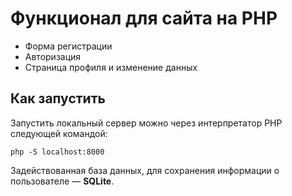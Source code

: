 # Функционал для сайта на PHP
- Форма регистрации
- Авторизация
- Страница профиля и изменение данных

## Как запустить
Запустить локальный сервер можно через интерпретатор PHP следующей командой:
```
php -S localhost:8000
```
Задействованная база данных, для сохранения информации о пользователе — **SQLite**.
